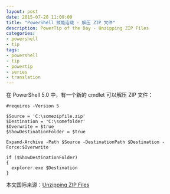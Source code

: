 ```yaml
---
layout: post
date: 2015-07-28 11:00:00
title: "PowerShell 技能连载 - 解压 ZIP 文件"
description: PowerTip of the Day - Unzipping ZIP Files
categories:
- powershell
- tip
tags:
- powershell
- tip
- powertip
- series
- translation
---
```

在 PowerShell 5.0 中，有一个新的 cmdlet 可以解压 ZIP 文件：

    #requires -Version 5
    
    $Source = 'C:\somezipfile.zip'
    $Destination = 'C:\somefolder'
    $Overwrite = $true
    $ShowDestinationFolder = $true
    
    Expand-Archive -Path $Source -DestinationPath $Destination -Force:$Overwrite
    
    if ($ShowDestinationFolder)
    {
      explorer.exe $Destination
    }

<!--more-->
本文国际来源：[Unzipping ZIP Files](http://community.idera.com/powershell/powertips/b/tips/posts/unzipping-zip-files)
